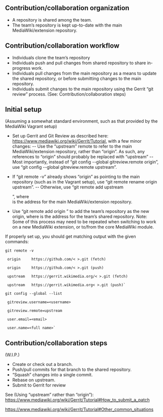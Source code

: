 ## Contribution/collaboration organization
- A repository is shared among the team.
- The team’s repository is kept up-to-date with the main MediaWiki/extension repository.

## Contribution/collaboration workflow
- Individuals clone the team’s repository
- Individuals push and pull changes from shared repository to share in-progress work.
- Individuals pull changes from the main repository as a means to update the shared repository, or before submitting changes to the main repository.
- Individuals submit changes to the main repository using the Gerrit “git review” process. (See: Contribution/collaboration steps)

## Initial setup 
(Assuming a somewhat standard environment, such as that provided by the MediaWiki Vagrant setup)
- Set up Gerrit and Git Review as described here: https://www.mediawiki.org/wiki/Gerrit/Tutorial, with a few minor changes:
-- Use the “upstream” remote to refer to the main MediaWiki/extension repository, rather than “origin”. As such, any references to “origin” should probably be replaced with “upstream”
-- Most importantly, instead of “git config --global gitreview.remote origin”, use “git config --global gitreview.remote upstream”.

- If “git remote -v” already shows “origin” as pointing to the main repository (such as in the Vagrant setup), use “git remote rename origin upstream”. 
-- Otherwise, use “git remote add upstream <main url>”, where <main url> is the address for the main MediaWiki/extension repository.

- Use “git remote add origin <team url>” to add the team’s repository as the new origin, where <team url> is the address for the team’s shared repository.
Note: Some of this process may need to be repeated when switching to work on a new MediaWiki extension, or to/from the core MediaWiki module.


If properly set up, you should get matching output with the given commands:

`git remote -v`

     origin     https://github.com/< >.git (fetch)

     origin     https://github.com/< >.git (push)

     upstream	https://gerrit.wikimedia.org/< >.git (fetch)

     upstream	https://gerrit.wikimedia.org< >.git (push)`


`git config --global --list`

     gitreview.username=<username>

     gitreview.remote=upstream

     user.email=<email>

     user.name=<full name>`


## Contribution/collaboration steps
(W.I.P.)
- Create or check out a branch.
- Push/pull commits for that branch to the shared repository.
- “Squash” changes into a single commit.
- Rebase on upstream.
- Submit to Gerrit for review

See (Using “upstream” rather than “origin”):
https://www.mediawiki.org/wiki/Gerrit/Tutorial#How_to_submit_a_patch

https://www.mediawiki.org/wiki/Gerrit/Tutorial#Other_common_situations 


